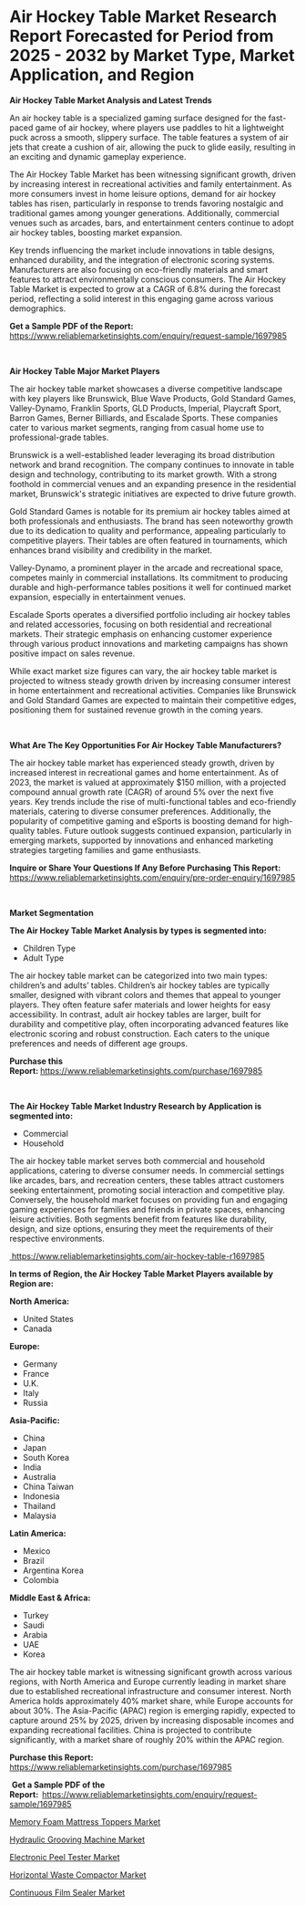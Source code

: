 <p><h1>Air Hockey Table Market Research Report Forecasted for Period from 2025 -  2032 by Market Type, Market Application, and Region</h1></p><p><strong>Air Hockey Table Market Analysis and Latest Trends</strong></p>
<p><p>An air hockey table is a specialized gaming surface designed for the fast-paced game of air hockey, where players use paddles to hit a lightweight puck across a smooth, slippery surface. The table features a system of air jets that create a cushion of air, allowing the puck to glide easily, resulting in an exciting and dynamic gameplay experience.</p><p>The Air Hockey Table Market has been witnessing significant growth, driven by increasing interest in recreational activities and family entertainment. As more consumers invest in home leisure options, demand for air hockey tables has risen, particularly in response to trends favoring nostalgic and traditional games among younger generations. Additionally, commercial venues such as arcades, bars, and entertainment centers continue to adopt air hockey tables, boosting market expansion.</p><p>Key trends influencing the market include innovations in table designs, enhanced durability, and the integration of electronic scoring systems. Manufacturers are also focusing on eco-friendly materials and smart features to attract environmentally conscious consumers. The Air Hockey Table Market is expected to grow at a CAGR of 6.8% during the forecast period, reflecting a solid interest in this engaging game across various demographics.</p></p>
<p><strong>Get a Sample PDF of the Report:&nbsp;</strong> <a href="https://www.reliablemarketinsights.com/enquiry/request-sample/1697985?utm_campaign=3520&utm_medium=2&utm_source=Github&utm_content=ia&utm_term=05042025&utm_id=air-hockey-table">https://www.reliablemarketinsights.com/enquiry/request-sample/1697985</a></p>
<p>&nbsp;</p>
<p><strong>Air Hockey Table Major Market Players</strong></p>
<p><p>The air hockey table market showcases a diverse competitive landscape with key players like Brunswick, Blue Wave Products, Gold Standard Games, Valley-Dynamo, Franklin Sports, GLD Products, Imperial, Playcraft Sport, Barron Games, Berner Billiards, and Escalade Sports. These companies cater to various market segments, ranging from casual home use to professional-grade tables.</p><p>Brunswick is a well-established leader leveraging its broad distribution network and brand recognition. The company continues to innovate in table design and technology, contributing to its market growth. With a strong foothold in commercial venues and an expanding presence in the residential market, Brunswick's strategic initiatives are expected to drive future growth.</p><p>Gold Standard Games is notable for its premium air hockey tables aimed at both professionals and enthusiasts. The brand has seen noteworthy growth due to its dedication to quality and performance, appealing particularly to competitive players. Their tables are often featured in tournaments, which enhances brand visibility and credibility in the market.</p><p>Valley-Dynamo, a prominent player in the arcade and recreational space, competes mainly in commercial installations. Its commitment to producing durable and high-performance tables positions it well for continued market expansion, especially in entertainment venues.</p><p>Escalade Sports operates a diversified portfolio including air hockey tables and related accessories, focusing on both residential and recreational markets. Their strategic emphasis on enhancing customer experience through various product innovations and marketing campaigns has shown positive impact on sales revenue.</p><p>While exact market size figures can vary, the air hockey table market is projected to witness steady growth driven by increasing consumer interest in home entertainment and recreational activities. Companies like Brunswick and Gold Standard Games are expected to maintain their competitive edges, positioning them for sustained revenue growth in the coming years.</p></p>
<p>&nbsp;</p>
<p><strong>What Are The Key Opportunities For Air Hockey Table Manufacturers?</strong></p>
<p><p>The air hockey table market has experienced steady growth, driven by increased interest in recreational games and home entertainment. As of 2023, the market is valued at approximately $150 million, with a projected compound annual growth rate (CAGR) of around 5% over the next five years. Key trends include the rise of multi-functional tables and eco-friendly materials, catering to diverse consumer preferences. Additionally, the popularity of competitive gaming and eSports is boosting demand for high-quality tables. Future outlook suggests continued expansion, particularly in emerging markets, supported by innovations and enhanced marketing strategies targeting families and game enthusiasts.</p></p>
<p><strong>Inquire or Share Your Questions If Any Before Purchasing This Report:</strong> <a href="https://www.reliablemarketinsights.com/enquiry/pre-order-enquiry/1697985?utm_campaign=3520&utm_medium=2&utm_source=Github&utm_content=ia&utm_term=05042025&utm_id=air-hockey-table">https://www.reliablemarketinsights.com/enquiry/pre-order-enquiry/1697985</a></p>
<p>&nbsp;</p>
<p><strong>Market Segmentation</strong></p>
<p><strong>The Air Hockey Table Market Analysis by types is segmented into:</strong></p>
<p><ul><li>Children Type</li><li>Adult Type</li></ul></p>
<p><p>The air hockey table market can be categorized into two main types: children’s and adults’ tables. Children’s air hockey tables are typically smaller, designed with vibrant colors and themes that appeal to younger players. They often feature safer materials and lower heights for easy accessibility. In contrast, adult air hockey tables are larger, built for durability and competitive play, often incorporating advanced features like electronic scoring and robust construction. Each caters to the unique preferences and needs of different age groups.</p></p>
<p><strong>Purchase this Report:&nbsp;</strong><a href="https://www.reliablemarketinsights.com/purchase/1697985?utm_campaign=3520&utm_medium=2&utm_source=Github&utm_content=ia&utm_term=05042025&utm_id=air-hockey-table">https://www.reliablemarketinsights.com/purchase/1697985</a></p>
<p>&nbsp;</p>
<p><strong>The Air Hockey Table Market Industry Research by Application is segmented into:</strong></p>
<p><ul><li>Commercial</li><li>Household</li></ul></p>
<p><p>The air hockey table market serves both commercial and household applications, catering to diverse consumer needs. In commercial settings like arcades, bars, and recreation centers, these tables attract customers seeking entertainment, promoting social interaction and competitive play. Conversely, the household market focuses on providing fun and engaging gaming experiences for families and friends in private spaces, enhancing leisure activities. Both segments benefit from features like durability, design, and size options, ensuring they meet the requirements of their respective environments.</p></p>
<p><a href="https://www.reliablemarketinsights.com/air-hockey-table-r1697985?utm_campaign=3520&utm_medium=2&utm_source=Github&utm_content=ia&utm_term=05042025&utm_id=air-hockey-table">&nbsp;https://www.reliablemarketinsights.com/air-hockey-table-r1697985</a></p>
<p><strong>In terms of Region, the Air Hockey Table Market Players available by Region are:</strong></p>
<p>
    <p> <strong> North America: </strong>
        <ul>
            <li>United States</li>
            <li>Canada</li>
        </ul>
        </p> 
    <p> <strong> Europe: </strong>
        <ul>
            <li>Germany</li>
            <li>France</li>
            <li>U.K.</li>
            <li>Italy</li>
            <li>Russia</li>
        </ul>
        </p> 
    <p> <strong> Asia-Pacific: </strong>
        <ul>
            <li>China</li>
            <li>Japan</li>
            <li>South Korea</li>
            <li>India</li>
            <li>Australia</li>
            <li>China Taiwan</li>
            <li>Indonesia</li>
            <li>Thailand</li>
            <li>Malaysia</li>
        </ul>
        </p> 
    <p> <strong> Latin America: </strong>
        <ul>
            <li>Mexico</li>
            <li>Brazil</li>
            <li>Argentina Korea</li>
            <li>Colombia</li>
        </ul>
        </p> 
    <p> <strong> Middle East & Africa: </strong>
        <ul>
            <li>Turkey</li>
            <li>Saudi</li>
            <li>Arabia</li>
            <li>UAE</li>
            <li>Korea</li>
        </ul>
    </p>
    </p>
<p><p>The air hockey table market is witnessing significant growth across various regions, with North America and Europe currently leading in market share due to established recreational infrastructure and consumer interest. North America holds approximately 40% market share, while Europe accounts for about 30%. The Asia-Pacific (APAC) region is emerging rapidly, expected to capture around 25% by 2025, driven by increasing disposable incomes and expanding recreational facilities. China is projected to contribute significantly, with a market share of roughly 20% within the APAC region.</p></p>
<p><strong>Purchase this Report: </strong><a href="https://www.reliablemarketinsights.com/purchase/1697985?utm_campaign=3520&utm_medium=2&utm_source=Github&utm_content=ia&utm_term=05042025&utm_id=air-hockey-table">https://www.reliablemarketinsights.com/purchase/1697985</a></p>
<p>&nbsp;<strong>Get a Sample PDF of the Report:&nbsp;&nbsp;</strong><a href="https://www.reliablemarketinsights.com/enquiry/request-sample/1697985?utm_campaign=3520&utm_medium=2&utm_source=Github&utm_content=ia&utm_term=05042025&utm_id=air-hockey-table">https://www.reliablemarketinsights.com/enquiry/request-sample/1697985</a></p>
<p><strong></strong></p>
<p><p><a href="https://github.com/prantoblouin/Market-Research-Report-List-1/blob/main/memory-foam-mattress-toppers-market.md?utm_campaign=3520&utm_medium=2&utm_source=Github&utm_content=ia&utm_term=05042025&utm_id=air-hockey-table">Memory Foam Mattress Toppers Market</a></p><p><a href="https://www.linkedin.com/pulse/hydraulic-grooving-machine-market-report-product-type-end-kkcye?utm_campaign=3520&utm_medium=2&utm_source=Github&utm_content=ia&utm_term=05042025&utm_id=air-hockey-table">Hydraulic Grooving Machine Market</a></p><p><a href="https://www.linkedin.com/pulse/electronic-peel-tester-market-projections-insights-valuation-bjpwe?utm_campaign=3520&utm_medium=2&utm_source=Github&utm_content=ia&utm_term=05042025&utm_id=air-hockey-table">Electronic Peel Tester Market</a></p><p><a href="https://www.linkedin.com/pulse/future-horizontal-waste-compactor-market-2025-2032-growth-forecast-ddt9c?utm_campaign=3520&utm_medium=2&utm_source=Github&utm_content=ia&utm_term=05042025&utm_id=air-hockey-table">Horizontal Waste Compactor Market</a></p><p><a href="https://www.linkedin.com/pulse/comprehensive-analysis-continuous-film-sealer-market-size-share-f8z2e?utm_campaign=3520&utm_medium=2&utm_source=Github&utm_content=ia&utm_term=05042025&utm_id=air-hockey-table">Continuous Film Sealer Market</a></p></p>